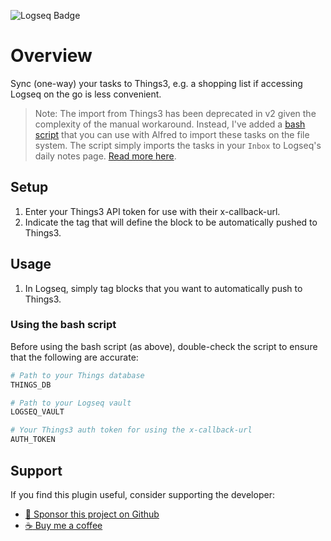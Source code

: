 ![Logseq Badge](https://img.shields.io/badge/logseq-%2385C8C8?style=for-the-badge&logo=logseq&logoColor=black)

# Overview

Sync (one-way) your tasks to Things3, e.g. a shopping list if accessing Logseq on the go is less convenient.

> Note: The import from Things3 has been deprecated in v2 given the complexity of the manual workaround. Instead, I've added a [bash script](./gists/script.sh) that you can use with Alfred to import these tasks on the file system. The script simply imports the tasks in your `Inbox` to Logseq's daily notes page. [Read more here](https://github.com/benjypng/logseq-things3-plugin?tab=readme-ov-file#usage).

## Setup

1. Enter your Things3 API token for use with their x-callback-url.
2. Indicate the tag that will define the block to be automatically pushed to Things3.

## Usage

1. In Logseq, simply tag blocks that you want to automatically push to Things3.

### Using the bash script

Before using the bash script (as above), double-check the script to ensure that the following are accurate:

```bash
# Path to your Things database
THINGS_DB

# Path to your Logseq vault
LOGSEQ_VAULT

# Your Things3 auth token for using the x-callback-url
AUTH_TOKEN
```

## Support

If you find this plugin useful, consider supporting the developer:

- [:gift_heart: Sponsor this project on Github](https://github.com/sponsors/hkgnp)
- [:coffee: Buy me a coffee](https://www.buymeacoffee.com/hkgnp.dev)
